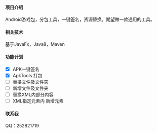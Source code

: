 #### 项目介绍
Android游戏包，分包工具，一键签名，资源替换。期望做一款通用的工具。

#### 相关技术

基于JavaFx，Java8，Maven

#### 功能计划
- [x]  APK一键签名
- [x]  ApkTools 打包
- [ ]  替换文件及文件夹
- [ ]  新增文件及文件夹
- [ ]  替换XML内部分内容
- [ ]  XML指定元素内 新增元素

#### 联系我

QQ：252821719

 



